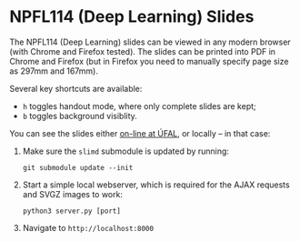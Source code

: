 # NPFL114 (Deep Learning) Slides

The NPFL114 (Deep Learning) slides can be viewed in any modern browser (with
Chrome and Firefox tested). The slides can be printed into PDF in Chrome and
Firefox (but in Firefox you need to manually specify page size as 297mm and
167mm).

Several key shortcuts are available:
- `h` toggles handout mode, where only complete slides are kept;
- `b` toggles background visiblity.

You can see the slides either [on-line at ÚFAL](https://ufal.mff.cuni.cz/courses/npfl14), or locally – in that case:
1. Make sure the `slimd` submodule is updated by running:
   ```
   git submodule update --init
   ```
1. Start a simple local webserver, which is required for the AJAX requests and SVGZ images to work:
   ```
   python3 server.py [port]
   ```
1. Navigate to `http://localhost:8000`
